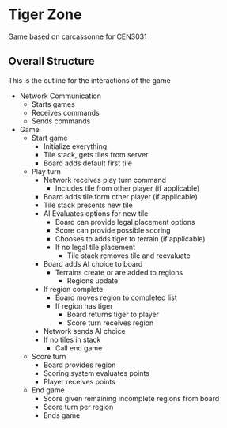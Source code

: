 # Tiger Zone

Game based on carcassonne for CEN3031

## Overall Structure

This is the outline for the interactions of the game

- Network Communication
	- Starts games
	- Receives commands  
	- Sends commands
- Game
	- Start game
		- Initialize everything
		- Tile stack, gets tiles from server
		- Board adds default first tile
	- Play turn
		- Network receives play turn command
		 	- Includes tile from other player (if applicable)
		- Board adds tile form other player (if applicable)
		- Tile stack presents new tile
		- AI Evaluates options for new tile
			- Board can provide legal placement options
			- Score can provide possible scoring
			- Chooses to adds tiger to terrain (if applicable)
			- If no legal tile placement
				- Tile stack removes tile and reevaluate
		- Board adds AI choice to board
			- Terrains create or are added to regions
				- Regions update
		- If region complete
			- Board moves region to completed list
			- If region has tiger
				- Board returns tiger to player
				- Score turn receives region
		- Network sends AI choice
		- If no tiles in stack
			- Call end game
	- Score turn
		- Board provides region
		- Scoring system evaluates points
		- Player receives points
	- End game
		- Score given remaining incomplete regions from board
		- Score turn per region
		- Ends game 
